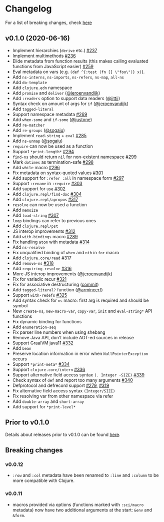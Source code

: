 # Changelog

For a list of breaking changes, check [here](#breaking-changes)

## v0.1.0 (2020-06-16)

- Implement hierarchies (`derive` etc.) [#237](https://github.com/borkdude/babashka/issues/237)
- Implement multimethods [#236](https://github.com/borkdude/babashka/issues/236)
- Elide metadata from function results (this makes calling evaluated functions
  from JavaScript easier) [#259](https://github.com/borkdude/babashka/issues/259)
- Eval metadata on vars (e.g. `(def ^{:test (fn [] \"foo\")} x)`).
- Add `ns-interns`, `ns-imports`, `ns-refers`, `ns-map`, `all-ns`
- Add `do-template`
- Add `clojure.edn` namespace
- Add `promise` and `deliver` ([@jeroenvandijk](https://github.com/jeroenvandijk))
- Add `:readers` option to support data readers ([@jjttjj](https://github.com/jjttjj))
- Syntax check on amount of args for `if` ([@jeroenvandijk](https://github.com/jeroenvandijk))
- Add `tagged-literal`
- Support namespace metadata [#269](https://github.com/borkdude/babashka/issues/269)
- Add `when-some` and `if-some` ([@justone](https://github.com/justone))
- Add `re-matcher`
- Add `re-groups` ([@sogaiu](https://github.com/sogaiu))
- Implement `read-string` + `eval` [#285](https://github.com/borkdude/babashka/issues/285)
- Add `ns-unmap` ([@sogaiu](https://github.com/sogaiu))
- `require` can now be used as a function
- Support `*print-length*` [#294](https://github.com/borkdude/babashka/issues/294)
- `find-ns` should return `nil` for non-existent namespace [#299](https://github.com/borkdude/babashka/issues/299)
- Mark `dotimes` as termination-safe [#298](https://github.com/borkdude/babashka/issues/298)
- Add `while` macro [#296](https://github.com/borkdude/babashka/issues/296)
- Fix metadata on syntax-quoted values [#301](https://github.com/borkdude/babashka/issues/301)
- Add support for `:refer :all` in namespace form [#297](https://github.com/borkdude/babashka/issues/297)
- Support `:rename` in `:require` [#303](https://github.com/borkdude/babashka/issues/303)
- Add support for `use` [#302](https://github.com/borkdude/babashka/issues/302)
- Add `clojure.repl/find-doc` [#304](https://github.com/borkdude/babashka/issues/304)
- Add `clojure.repl/apropos` [#317](https://github.com/borkdude/babashka/issues/317)
- `resolve` can now be used a function
- Add `memoize`
- Add `load-string` [#307](https://github.com/borkdude/babashka/issues/307)
- `loop` bindings can refer to previous ones
- Add `clojure.repl/pst`
- JS interop improvements [#312](https://github.com/borkdude/babashka/issues/312)
- Add `with-bindings` macro [#289](https://github.com/borkdude/babashka/issues/289)
- Fix handling `atom` with metadata [#314](https://github.com/borkdude/babashka/issues/314)
- Add `ns-resolve`
- Fix unqualified binding of `when` and `nth` in `for` macro
- Add `clojure.core/read` [#317](https://github.com/borkdude/babashka/issues/317)
- Add `remove-ns` [#318](https://github.com/borkdude/babashka/issues/318)
- Add `requiring-resolve` [#316](https://github.com/borkdude/babashka/issues/316)
- More JS interop improvements ([@jeroenvandijk](https://github.com/jeroenvandijk))
- Fix for variadic recur [#321](https://github.com/borkdude/babashka/issues/321)
- Fix for associative destructuring ([commit](https://github.com/borkdude/sci/commit/438ec15798f319f232d789b74b04ac25f15d540b))
- Add `tagged-literal?` function ([@armincerf](https://github.com/armincerf))
- Support `with-redefs` [#325](https://github.com/borkdude/babashka/issues/325)
- Add syntax check for `ns` macro: first arg is required and should be symbol
- New `create-ns`, `new-macro-var`, `copy-var`, `init` and `eval-string*` API functions
- Fix dynamic binding for functions
- Add `enumeration-seq`
- Fix parser line numbers when using shebang
- Remove Java API, don't include AOT-ed sources in release
- Support GraalVM java11 [#332](https://github.com/borkdude/babashka/issues/332)
- Add `bean`
- Preserve location information in error when `NullPointerException` occurs
- Support `*print-meta*` [#334](https://github.com/borkdude/babashka/issues/334)
- Support `clojure.core/intern` [#336](https://github.com/borkdude/babashka/issues/336)
- Support alternative field access syntax `(. Integer -SIZE)` [#339](https://github.com/borkdude/babashka/issues/339)
- Check syntax of `def` and report too many arguments [#340](https://github.com/borkdude/babashka/issues/340)
- Defprotocol and defrecord support [#279](https://github.com/borkdude/babashka/issues/279), [#319](https://github.com/borkdude/babashka/issues/319)
- Fix alternative field access syntax `(Integer/SIZE)`
- Fix resolving var from other namespace via refer
- Add `double-array` and `short-array`
- Add support for `*print-level*`

## Prior to v0.1.0

Details about releases prior to v0.1.0 can be found
[here](https://github.com/borkdude/sci/releases).

## Breaking changes

### v0.0.12

- `:row` and `:col` metadata have been renamed to `:line` and `:column` to be
  more compatible with Clojure.

### v0.0.11

- macros provided via options (functions marked with `:sci/macro` metadata) now
  have two additional arguments at the start: `&env` and `&form`.
